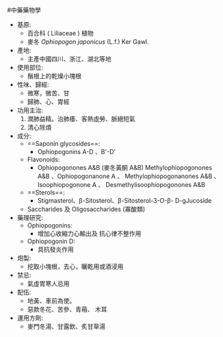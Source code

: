#中藥藥物學
- 基原:
	- 百合科 ( Liliaceae ) 植物
	- 麥冬 *Ophiopogon japonicus* (L.f.) Ker Gawl. 
- 產地:
	- 主產中國四川、浙江、湖北等地 
- 使用部位:
	- 鬚根上的乾燥小塊根 
- 性味、歸經: 
	- 微寒，微苦、甘
	- 歸肺、心、胃經
- 功用主治:
	1. 潤肺益精。治肺痿、客熱虛勞、脈絕短氣 
	2. 清心除煩
- 成分:
	- ==Saponin glycosides==:
		- Ophiopogonins A-D 、B'-D' 
	- Flavonoids:
		- Ophiopogonones A&B (麥冬黃酮 A&B) Methylophiopogonones A&B 、Ophiopogonanone A 、 Methylophiopogonanones A&B 、Isoophiopogonone A 、 Desmethylisoophiopogonones A&B
	- ==Sterols==:
		- Stigmasterol、β-Sitosterol、β-Sitosterol-3-O-β- D-gJucoside 
	-  Saccharides 及 Oligosaccharides (寡酸類)
- 藥理研究:
	- Ophiopogonins: 
		- 增加心收縮力心輸出及 抗心律不整作用
	-  Ophiopogonin D: 
		- 具抗發炎作用 
- 炮製:
	-  挖取小塊根，去心，曬乾用或酒浸用
- 禁忌:
	- 氣虛胃寒人忌用 
- 配伍:
	- 地黃、車前為使。
	- 惡款冬花、苦參、青葙、 木耳 
- 運用方劑:
	- 麥門冬湯、甘露飲、炙甘草湯